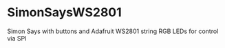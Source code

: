 SimonSaysWS2801
===============

Simon Says with buttons and Adafruit WS2801 string RGB LEDs for control via SPI
